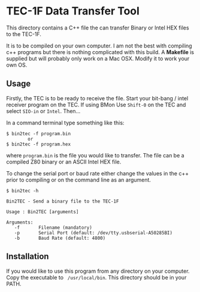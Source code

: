 # TEC-1F Data Transfer Tool

This directory contains a C++ file the can transfer Binary or Intel HEX files to the TEC-1F.

It is to be compiled on your own computer.  I am not the best with compiling c++ programs but there is nothing complicated with this build.  A __Makefile__ is supplied but will probably only work on a Mac OSX.  Modify it to work your own OS.

## Usage
Firstly, the TEC is to be ready to receive the file.  Start your bit-bang / intel receiver program on the TEC.  If using BMon Use `Shift-0` on the TEC and select `SIO-in` or `Intel`.  Then...

In a command terminal type something like this:
```
$ bin2tec -f program.bin
        or
$ bin2tec -f program.hex
```
where `program.bin` is the file you would like to transfer.  The file can be a compiled Z80 binary or an ASCII Intel HEX file.

To change the serial port or baud rate either change the values in the c++ prior to compiling or on the command line as an argument.

```
$ bin2tec -h                     

Bin2TEC - Send a binary file to the TEC-1F

Usage : Bin2TEC [arguments]

Arguments:
   -f       Filename (mandatory)
   -p       Serial Port (default: /dev/tty.usbserial-A50285BI)
   -b       Baud Rate (default: 4800)

```

## Installation
If you would like to use this program from any directory on your computer.  Copy the executable to ` /usr/local/bin`.  This directory should be in your PATH.
